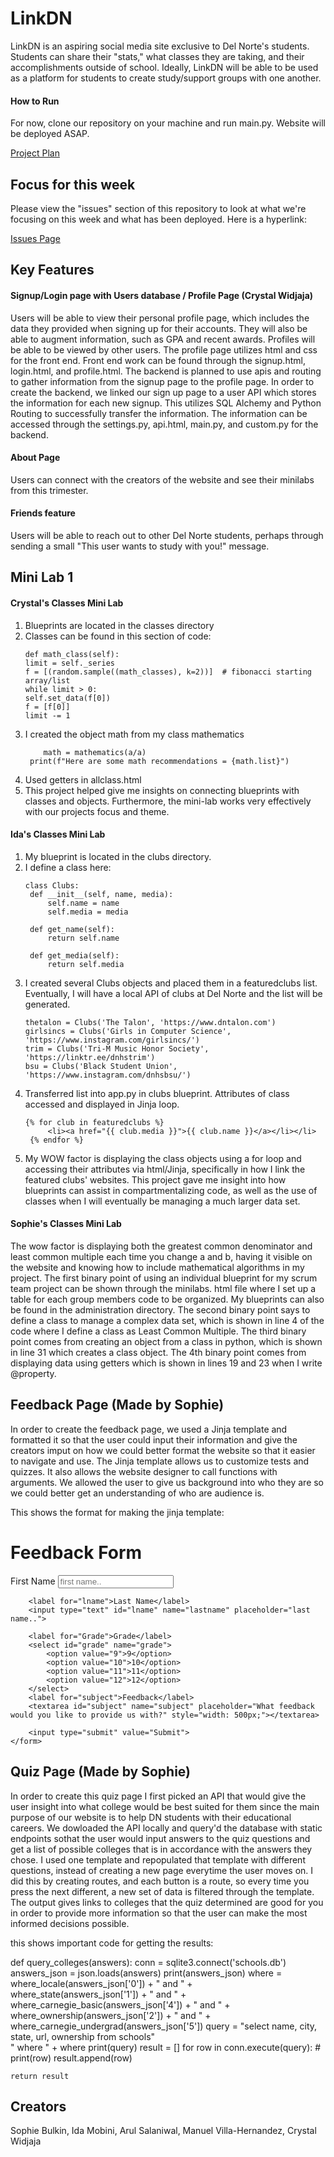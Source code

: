 # LinkDN

LinkDN is an aspiring social media site exclusive to Del Norte's students. Students can share their "stats," what classes they are taking, and their accomplishments outside of school. Ideally, LinkDN will be able to be used as a platform for students to create study/support groups with one another. 

#### How to Run

For now, clone our repository on your machine and run main.py. Website will be deployed ASAP. 

[Project Plan](https://docs.google.com/document/d/1FGxx_jWIMwzBsvnnm7vjAKN-VX4sEd5dISR_Y26ovc8/edit)

## Focus for this week

Please view the "issues" section of this repository to look at what we're focusing on this week and what has been deployed. Here is a hyperlink:

[Issues Page](https://github.com/Mewe14/P3Platypodes/issues)

## Key Features

#### Signup/Login page with Users database / Profile Page (Crystal Widjaja)

Users will be able to view their personal profile page, which includes the data they provided when signing up for their accounts. They will also be able to augment information, such as GPA and recent awards. Profiles will be able to be viewed by other users. The profile page utilizes html and css for the front end. Front end work can be found through the signup.html, login.html, and profile.html. The backend is planned to use apis and routing to gather information from the signup page to the profile page. In order to create the backend, we linked our sign up page to a user API which stores the information for each new signup. This utilizes SQL Alchemy and Python Routing to successfully transfer the information. The information can be accessed through the settings.py, api.html, main.py, and custom.py for the backend. 

#### About Page

Users can connect with the creators of the website and see their minilabs from this trimester.

#### Friends feature

Users will be able to reach out to other Del Norte students, perhaps through sending a small "This user wants to study with you!" message. 


## Mini Lab 1

#### Crystal's Classes Mini Lab

1. Blueprints are located in the classes directory
2. Classes can be found in this section of code:
   ````
   def math_class(self):
   limit = self._series
   f = [(random.sample((math_classes), k=2))]  # fibonacci starting array/list
   while limit > 0:
   self.set_data(f[0])
   f = [f[0]]
   limit -= 1
3. I created the object math from my class mathematics
   ````
       math = mathematics(a/a)
    print(f"Here are some math recommendations = {math.list}")
4. Used getters in allclass.html
5. This project helped give me insights on connecting blueprints with classes and objects. Furthermore, the mini-lab works very effectively with our projects focus and theme.  

#### Ida's Classes Mini Lab

1. My blueprint is located in the clubs directory.
2. I define a class here: 
   ````
   class Clubs:
    def __init__(self, name, media):
        self.name = name
        self.media = media

    def get_name(self):
        return self.name

    def get_media(self):
        return self.media
3. I created several Clubs objects and placed them in a featuredclubs list. Eventually, I will have a local API of clubs at Del Norte and the list will be generated.
   ````
   thetalon = Clubs('The Talon', 'https://www.dntalon.com')
   girlsincs = Clubs('Girls in Computer Science', 'https://www.instagram.com/girlsincs/')
   trim = Clubs('Tri-M Music Honor Society', 'https://linktr.ee/dnhstrim')
   bsu = Clubs('Black Student Union', 'https://www.instagram.com/dnhsbsu/')
4. Transferred list into app.py in clubs blueprint. Attributes of class accessed and displayed in Jinja loop.
   ````
   {% for club in featuredclubs %}
        <li><a href="{{ club.media }}">{{ club.name }}</a></li></li>
    {% endfor %}
5. My WOW factor is displaying the class objects using a for loop and accessing their attributes via html/Jinja, specifically in how I link the featured clubs' websites. This project gave me insight into how blueprints can assist in compartmentalizing code, as well as the use of classes when I will eventually be managing a much larger data set.
#### Sophie's Classes Mini Lab
The wow factor is displaying both the greatest common denominator and least common multiple each time you change a and b, having it visible on the website and knowing how to include mathematical algorithms in my project. The first binary point of using an individual blueprint for my scrum team project can be shown through the minilabs. html file where I set up a table for each group members code to be organized. My blueprints can also be found in the administration directory. The second binary point says to define a class to manage a complex data set, which is shown in line 4 of the code where I define a class as Least Common Multiple. The third binary point comes from creating an object from a class in python, which is shown in line 31 which creates a class object. The 4th binary point comes from displaying data using getters which is shown in lines 19 and 23 when I write @property.  </h2>

## Feedback Page (Made by Sophie)
In order to create the feedback page, we used a Jinja template and formatted it so that the user could input their information and give the creators imput on how we could better format the website so that it easier to navigate and use. The Jinja template allows us to customize tests and quizzes. It also allows the website designer to call functions with arguments. We allowed the user to give us background into who they are so we could better get an understanding of who are audience is.

This shows the format for making the jinja template:

<h1>Feedback Form</h1>

<div class="container">
    <form action="/Responses/">
        <label for="fname">First Name</label>
        <input type="text" id="fname" name="firstname" placeholder="first name..">

        <label for="lname">Last Name</label>
        <input type="text" id="lname" name="lastname" placeholder="last name..">

        <label for="Grade">Grade</label>
        <select id="grade" name="grade">
            <option value="9">9</option>
            <option value="10">10</option>
            <option value="11">11</option>
            <option value="12">12</option>
        </select>
        <label for="subject">Feedback</label>
        <textarea id="subject" name="subject" placeholder="What feedback would you like to provide us with?" style="width: 500px;"></textarea>

        <input type="submit" value="Submit">
    </form>
</div>

## Quiz Page (Made by Sophie)
In order to create this quiz page I first picked an API that would give the user insight into what college would be best suited for them since the main purpose of our website is to help DN students with their educational careers. We dowloaded the API locally and query'd the database with static endpoints sothat the user would input answers to the quiz questions and get a list of possible colleges that is in accordance with the answers they chose. I used one template and repopulated that template with different questions, instead of creating a new page everytime the user moves on. I did this by creating routes, and each button is a route, so every time you press the next different, a new set of data is filtered through the template. The output gives links to colleges that the quiz determined are good for you in order to provide more information so that the user can make the most informed decisions possible.

this shows important code for getting the results:

def query_colleges(answers):
    conn = sqlite3.connect('schools.db')
    answers_json = json.loads(answers)
    print(answers_json)
    where = where_locale(answers_json['0']) + " and " + \
            where_state(answers_json['1']) + " and " + \
            where_carnegie_basic(answers_json['4']) + " and " + \
            where_ownership(answers_json['2']) + " and " + \
            where_carnegie_undergrad(answers_json['5'])
    query = "select name, city, state, url, ownership from schools" \
            " where " + where
    print(query)
    result = []
    for row in conn.execute(query):
        # print(row)
        result.append(row)

    return result


    

## Creators

Sophie Bulkin, Ida Mobini, Arul Salaniwal, Manuel Villa-Hernandez, Crystal Widjaja
